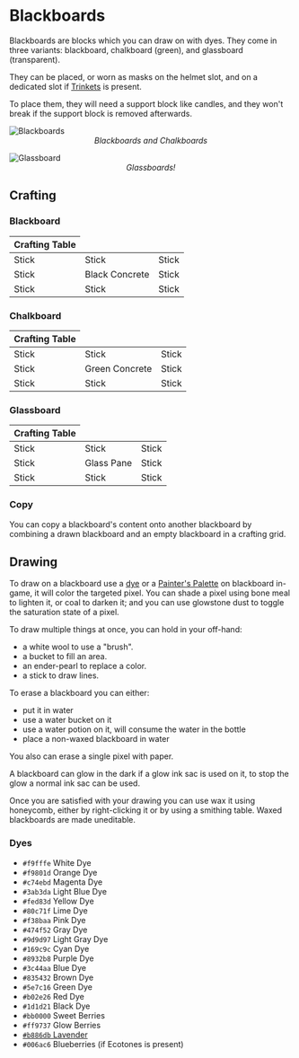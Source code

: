 # Blackboards

<!--description:Learn everything about the blackboards!
Wonderful blocks on which you can draw on.-->
<!--thumbnail:images/blackboards.png-->

Blackboards are blocks which you can draw on with dyes. 
They come in three variants: blackboard, chalkboard (green), and glassboard (transparent).

They can be placed, or worn as masks on the helmet slot, and on a dedicated slot if [Trinkets] is present.

To place them, they will need a support block like candles, and they won't break if the support block is removed afterwards.

![Blackboards](../images/blackboards.png)
*<span style="text-align: center; display: block">Blackboards and Chalkboards</span>*

![Glassboard](../images/glassboard.png)
*<span style="text-align: center; display: block">Glassboards!</span>*

## Crafting

### Blackboard

<table class="crafting-grid">
<thead>
    <th>Crafting Table</th>
</thead>
<tbody>
    <tr>
        <td>Stick</td>
        <td>Stick</td>
        <td>Stick</td>
    </tr>
    <tr>
        <td>Stick</td>
        <td>Black Concrete</td>
        <td>Stick</td>
    </tr>
    <tr>
        <td>Stick</td>
        <td>Stick</td>
        <td>Stick</td>
    </tr>
</tbody>
</table>

### Chalkboard

<table class="crafting-grid">
<thead>
    <th>Crafting Table</th>
</thead>
<tbody>
    <tr>
        <td>Stick</td>
        <td>Stick</td>
        <td>Stick</td>
    </tr>
    <tr>
        <td>Stick</td>
        <td>Green Concrete</td>
        <td>Stick</td>
    </tr>
    <tr>
        <td>Stick</td>
        <td>Stick</td>
        <td>Stick</td>
    </tr>
</tbody>
</table>

### Glassboard

<table class="crafting-grid">
<thead>
    <th>Crafting Table</th>
</thead>
<tbody>
    <tr>
        <td>Stick</td>
        <td>Stick</td>
        <td>Stick</td>
    </tr>
    <tr>
        <td>Stick</td>
        <td>Glass Pane</td>
        <td>Stick</td>
    </tr>
    <tr>
        <td>Stick</td>
        <td>Stick</td>
        <td>Stick</td>
    </tr>
</tbody>
</table>

### Copy

You can copy a blackboard's content onto another blackboard by combining a drawn blackboard and an empty blackboard in a crafting grid.

## Drawing

To draw on a blackboard use a [dye][dyes] or a [Painter's Palette](painter_palette.md) on blackboard in-game,
it will color the targeted pixel.
You can shade a pixel using bone meal to lighten it, or coal to darken it;
and you can use glowstone dust to toggle the saturation state of a pixel.

To draw multiple things at once, you can hold in your off-hand:
 - a white wool to use a "brush".
 - a bucket to fill an area.
 - an ender-pearl to replace a color.
 - a stick to draw lines.

To erase a blackboard you can either:
 - put it in water
 - use a water bucket on it
 - use a water potion on it, will consume the water in the bottle
 - place a non-waxed blackboard in water

You also can erase a single pixel with paper.

A blackboard can glow in the dark if a glow ink sac is used on it, to stop the glow a normal ink sac can be used.

Once you are satisfied with your drawing you can use wax it using honeycomb, either by right-clicking it or by using a smithing table.
Waxed blackboards are made uneditable.

### Dyes

- `#f9fffe` White Dye
- `#f9801d` Orange Dye
- `#c74ebd` Magenta Dye
- `#3ab3da` Light Blue Dye
- `#fed83d` Yellow Dye
- `#80c71f` Lime Dye
- `#f38baa` Pink Dye
- `#474f52` Gray Dye
- `#9d9d97` Light Gray Dye
- `#169c9c` Cyan Dye
- `#8932b8` Purple Dye
- `#3c44aa` Blue Dye
- `#835432` Brown Dye
- `#5e7c16` Green Dye
- `#b02e26` Red Dye
- `#1d1d21` Black Dye
- `#bb0000` Sweet Berries
- `#ff9737` Glow Berries
- [`#b886db` Lavender](plants/lavender.md)
- `#006ac6` Blueberries (if Ecotones is present)

[dyes]: #dyes
[Trinkets]: https://modrinth.com/mod/trinkets
